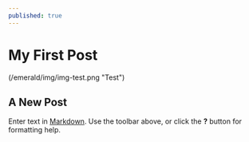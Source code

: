 ```yaml
---
published: true
---
```

# My First Post
(/emerald/img/img-test.png "Test")
## A New Post

Enter text in [Markdown](http://daringfireball.net/projects/markdown/). Use the toolbar above, or click the **?** button for formatting help.
